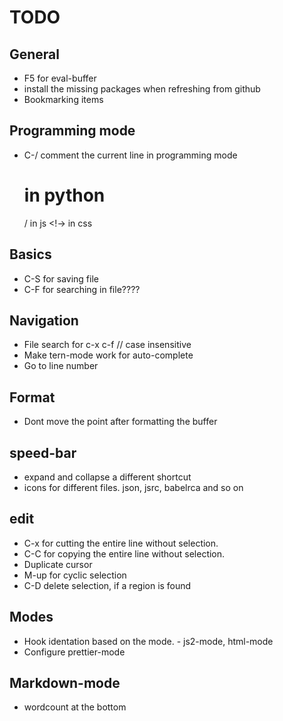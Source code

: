 # TODO

## General

* F5 for eval-buffer
* install the missing packages when refreshing from github
* Bookmarking items

## Programming mode
* C-/ comment the current line in programming mode 
   # in python
   / in js
   <!-> in css
   
## Basics
* C-S for saving file
* C-F for searching in file????
   

## Navigation

* File search for c-x c-f // case insensitive
* Make tern-mode work for auto-complete
* Go to line number

## Format
* Dont move the point after formatting the buffer

## speed-bar

* expand and collapse a different shortcut
* icons for different files. json, jsrc, babelrca and so on

## edit

* C-x for cutting the entire line without selection.
* C-C for copying the entire line without selection.
* Duplicate cursor
* M-up for cyclic selection
* C-D delete selection, if a region is found


## Modes

* Hook identation based on the mode. - js2-mode, html-mode
* Configure prettier-mode


## Markdown-mode

* wordcount at the bottom

